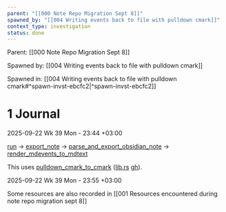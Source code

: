 ```yaml
---
parent: "[[000 Note Repo Migration Sept 8]]"
spawned_by: "[[004 Writing events back to file with pulldown cmark]]"
context_type: investigation
status: done
---
```


Parent: [[000 Note Repo Migration Sept 8]]

Spawned by: [[004 Writing events back to file with pulldown cmark]] 

Spawned in: [[004 Writing events back to file with pulldown cmark#^spawn-invst-ebcfc2|^spawn-invst-ebcfc2]]

# 1 Journal

2025-09-22 Wk 39 Mon - 23:44 +03:00

[run](https://github.com/zoni/obsidian-export/blob/87cb4ceb0ae48b391da4b02b94c6a909b1eb438d/src/lib.rs#L356) $\to$ [export_note](https://github.com/zoni/obsidian-export/blob/87cb4ceb0ae48b391da4b02b94c6a909b1eb438d/src/lib.rs#L418) $\to$ [parse_and_export_obsidian_note](https://github.com/zoni/obsidian-export/blob/87cb4ceb0ae48b391da4b02b94c6a909b1eb438d/src/lib.rs#L441) $\to$ [render_mdevents_to_mdtext](https://github.com/zoni/obsidian-export/blob/87cb4ceb0ae48b391da4b02b94c6a909b1eb438d/src/lib.rs#L830)

This uses [pulldown_cmark_to_cmark](https://docs.rs/pulldown-cmark-to-cmark/latest/pulldown_cmark_to_cmark/) ([lib.rs](https://lib.rs/crates/pulldown-cmark-to-cmark) [gh](https://github.com/byron/pulldown-cmark-to-cmark)).

2025-09-22 Wk 39 Mon - 23:55 +03:00

Some resources are also recorded in [[001 Resources encountered during note repo migration sept 8]]